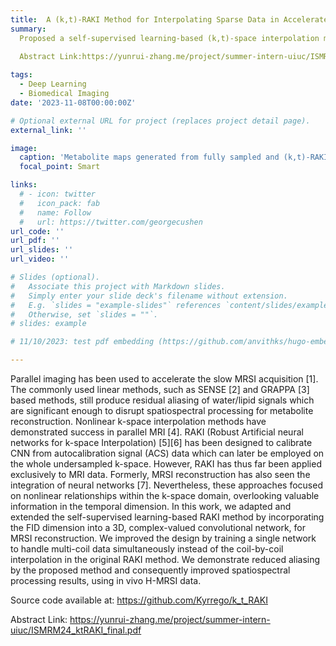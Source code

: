 ```yaml
---
title:  A (k,t)-RAKI Method for Interpolating Sparse Data in Accelerated MRSI Acquisitions
summary: 
  Proposed a self-supervised learning-based (k,t)-space interpolation method, (k,t)-RAKI, that is useful for further accelerating MRSI acquisition, in combination with subspace methods. 
  
  Abstract Link:https://yunrui-zhang.me/project/summer-intern-uiuc/ISMRM24_ktRAKI_final.pdf

tags:
  - Deep Learning
  - Biomedical Imaging
date: '2023-11-08T00:00:00Z'

# Optional external URL for project (replaces project detail page).
external_link: ''

image:
  caption: 'Metabolite maps generated from fully sampled and (k,t)-RAKI reconstructed in vivo 1H-MRSI data.'
  focal_point: Smart

links:
  # - icon: twitter
  #   icon_pack: fab
  #   name: Follow
  #   url: https://twitter.com/georgecushen
url_code: ''
url_pdf: ''
url_slides: ''
url_video: ''

# Slides (optional).
#   Associate this project with Markdown slides.
#   Simply enter your slide deck's filename without extension.
#   E.g. `slides = "example-slides"` references `content/slides/example-slides.md`.
#   Otherwise, set `slides = ""`.
# slides: example

# 11/10/2023: test pdf embedding (https://github.com/anvithks/hugo-embed-pdf-shortcode)

---
```


Parallel imaging has been used to accelerate the slow MRSI acquisition [1]. The commonly used linear methods, such as SENSE [2] and GRAPPA [3] based methods, still produce residual aliasing of water/lipid signals which are significant enough to disrupt spatiospectral processing for metabolite reconstruction. Nonlinear k-space interpolation methods have demonstrated success in parallel MRI [4]. RAKI (Robust Artificial neural networks for k-space Interpolation) [5][6] has been designed to calibrate CNN from autocalibration signal (ACS) data which can later be employed on the whole undersampled k-space. However, RAKI has thus far been applied exclusively to MRI data. Formerly, MRSI reconstruction
has also seen the integration of neural networks [7]. Nevertheless, these approaches focused on nonlinear relationships within the k-space domain, overlooking valuable information in the temporal dimension.
In this work, we adapted and extended the self-supervised learning-based RAKI method by incorporating the FID dimension into a 3D, complex-valued convolutional network, for MRSI reconstruction. We improved the design by training a single network to handle multi-coil data simultaneously instead of the coil-by-coil interpolation in the original RAKI method. We demonstrate reduced aliasing by the proposed method and consequently improved spatiospectral processing results, using in vivo H-MRSI data.

Source code available at: https://github.com/Kyrrego/k_t_RAKI

Abstract Link: https://yunrui-zhang.me/project/summer-intern-uiuc/ISMRM24_ktRAKI_final.pdf


